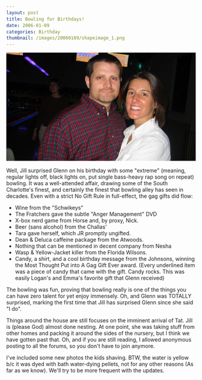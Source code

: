```yaml
---
layout: post
title: Bowling for Birthdays!
date: 2006-01-09
categories: Birthday
thumbnail: /images/20060109/shapeimage_1.png
---
```

![I'll cry if I want to](/images/20060109/shapeimage_1.png)

Well, Jill surprised Glenn on his birthday with some "extreme" (meaning, regular lights off, black lights on, put single bass-heavy rap song on repeat) bowling.  It was a well-attended affair, drawing some of the South Charlotte's finest, and certainly the finest that bowling alley has seen in decades.  Even with a strict No Gift Rule in full-effect, the gag gifts did flow:

* Wine from the "Schwikeys"
* The Fratchers gave the subtle "Anger Management" DVD
* X-box nerd game from Horse and, by proxy, Nick.
* Beer (sans alcohol) from the Challas'
* Tara gave herself, which JR promptly ungifted.
* Dean & Deluca caffeine package from the Atwoods.
* Nothing that can be mentioned in decent company from Nesha
* Wasp & Yellow-Jacket killer from the Florida Wilsons.
* Candy, a shirt, and a cool birthday message from the Johnsons, winning the Most Thought Put into A Gag Gift Ever award. (Every underlined item was a piece of candy that came with the gift.  Candy rocks.  This was easily Logan's and Emma's favorite gift that Glenn received)

The bowling was fun, proving that bowling really is one of the things you can have zero talent for yet enjoy immensely.  Oh, and Glenn was TOTALLY surprised, marking the first time that Jill has surprised Glenn since she said "I do".

Things around the house are still focuses on the imminent arrival of Tat.  Jill is (please God) almost done nesting.  At one point, she was taking stuff from other homes and packing it around the sides of the nursery, but I think we have gotten past that.  Oh, and if you are still reading, I allowed anonymous posting to all the forums, so you don't have to join anymore. 

I've included some new photos the kids shaving.  BTW, the water is yellow b/c it was dyed with bath water-dying pellets, not for any other reasons (As far as we know). 
We'll try to be more frequent with the updates.
